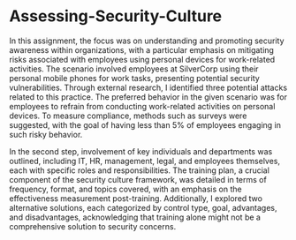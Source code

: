 # Assessing-Security-Culture

In this assignment, the focus was on understanding and promoting security awareness within organizations, with a particular emphasis on mitigating risks associated with employees using personal devices for work-related activities. The scenario involved employees at SilverCorp using their personal mobile phones for work tasks, presenting potential security vulnerabilities. Through external research, I identified three potential attacks related to this practice. The preferred behavior in the given scenario was for employees to refrain from conducting work-related activities on personal devices. To measure compliance, methods such as surveys were suggested, with the goal of having less than 5% of employees engaging in such risky behavior. 

In the second step, involvement of key individuals and departments was outlined, including IT, HR, management, legal, and employees themselves, each with specific roles and responsibilities. The training plan, a crucial component of the security culture framework, was detailed in terms of frequency, format, and topics covered, with an emphasis on the effectiveness measurement post-training. Additionally, I explored two alternative solutions, each categorized by control type, goal, advantages, and disadvantages, acknowledging that training alone might not be a comprehensive solution to security concerns.
